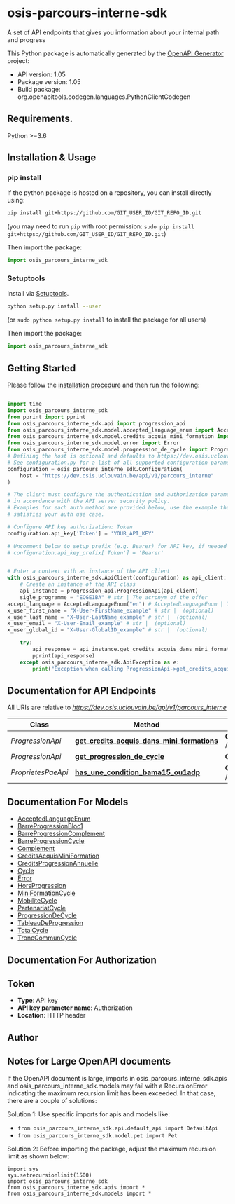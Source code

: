 # osis-parcours-interne-sdk
A set of API endpoints that gives you information about your internal path and progress

This Python package is automatically generated by the [OpenAPI Generator](https://openapi-generator.tech) project:

- API version: 1.05
- Package version: 1.05
- Build package: org.openapitools.codegen.languages.PythonClientCodegen

## Requirements.

Python >=3.6

## Installation & Usage
### pip install

If the python package is hosted on a repository, you can install directly using:

```sh
pip install git+https://github.com/GIT_USER_ID/GIT_REPO_ID.git
```
(you may need to run `pip` with root permission: `sudo pip install git+https://github.com/GIT_USER_ID/GIT_REPO_ID.git`)

Then import the package:
```python
import osis_parcours_interne_sdk
```

### Setuptools

Install via [Setuptools](http://pypi.python.org/pypi/setuptools).

```sh
python setup.py install --user
```
(or `sudo python setup.py install` to install the package for all users)

Then import the package:
```python
import osis_parcours_interne_sdk
```

## Getting Started

Please follow the [installation procedure](#installation--usage) and then run the following:

```python

import time
import osis_parcours_interne_sdk
from pprint import pprint
from osis_parcours_interne_sdk.api import progression_api
from osis_parcours_interne_sdk.model.accepted_language_enum import AcceptedLanguageEnum
from osis_parcours_interne_sdk.model.credits_acquis_mini_formation import CreditsAcquisMiniFormation
from osis_parcours_interne_sdk.model.error import Error
from osis_parcours_interne_sdk.model.progression_de_cycle import ProgressionDeCycle
# Defining the host is optional and defaults to https://dev.osis.uclouvain.be/api/v1/parcours_interne
# See configuration.py for a list of all supported configuration parameters.
configuration = osis_parcours_interne_sdk.Configuration(
    host = "https://dev.osis.uclouvain.be/api/v1/parcours_interne"
)

# The client must configure the authentication and authorization parameters
# in accordance with the API server security policy.
# Examples for each auth method are provided below, use the example that
# satisfies your auth use case.

# Configure API key authorization: Token
configuration.api_key['Token'] = 'YOUR_API_KEY'

# Uncomment below to setup prefix (e.g. Bearer) for API key, if needed
# configuration.api_key_prefix['Token'] = 'Bearer'


# Enter a context with an instance of the API client
with osis_parcours_interne_sdk.ApiClient(configuration) as api_client:
    # Create an instance of the API class
    api_instance = progression_api.ProgressionApi(api_client)
    sigle_programme = "ECGE1BA" # str | The acronym of the offer
accept_language = AcceptedLanguageEnum("en") # AcceptedLanguageEnum | The header advertises which languages the client is able to understand, and which locale variant is preferred. (By languages, we mean natural languages, such as English, and not programming languages.)  (optional)
x_user_first_name = "X-User-FirstName_example" # str |  (optional)
x_user_last_name = "X-User-LastName_example" # str |  (optional)
x_user_email = "X-User-Email_example" # str |  (optional)
x_user_global_id = "X-User-GlobalID_example" # str |  (optional)

    try:
        api_response = api_instance.get_credits_acquis_dans_mini_formations(sigle_programme, accept_language=accept_language, x_user_first_name=x_user_first_name, x_user_last_name=x_user_last_name, x_user_email=x_user_email, x_user_global_id=x_user_global_id)
        pprint(api_response)
    except osis_parcours_interne_sdk.ApiException as e:
        print("Exception when calling ProgressionApi->get_credits_acquis_dans_mini_formations: %s\n" % e)
```

## Documentation for API Endpoints

All URIs are relative to *https://dev.osis.uclouvain.be/api/v1/parcours_interne*

Class | Method | HTTP request | Description
------------ | ------------- | ------------- | -------------
*ProgressionApi* | [**get_credits_acquis_dans_mini_formations**](docs/ProgressionApi.md#get_credits_acquis_dans_mini_formations) | **GET** /{sigle_programme}/credits_acquis_dans_mini_formations/ | 
*ProgressionApi* | [**get_progression_de_cycle**](docs/ProgressionApi.md#get_progression_de_cycle) | **GET** /{sigle_programme}/progression_de_cycle/ | 
*ProprietesPaeApi* | [**has_une_condition_bama15_ou1adp**](docs/ProprietesPaeApi.md#has_une_condition_bama15_ou1adp) | **GET** /{sigle_programme}/a_une_condition_bama15_ou_1adp/ | 


## Documentation For Models

 - [AcceptedLanguageEnum](docs/AcceptedLanguageEnum.md)
 - [BarreProgressionBloc1](docs/BarreProgressionBloc1.md)
 - [BarreProgressionComplement](docs/BarreProgressionComplement.md)
 - [BarreProgressionCycle](docs/BarreProgressionCycle.md)
 - [Complement](docs/Complement.md)
 - [CreditsAcquisMiniFormation](docs/CreditsAcquisMiniFormation.md)
 - [CreditsProgressionAnnuelle](docs/CreditsProgressionAnnuelle.md)
 - [Cycle](docs/Cycle.md)
 - [Error](docs/Error.md)
 - [HorsProgression](docs/HorsProgression.md)
 - [MiniFormationCycle](docs/MiniFormationCycle.md)
 - [MobiliteCycle](docs/MobiliteCycle.md)
 - [PartenariatCycle](docs/PartenariatCycle.md)
 - [ProgressionDeCycle](docs/ProgressionDeCycle.md)
 - [TableauDeProgression](docs/TableauDeProgression.md)
 - [TotalCycle](docs/TotalCycle.md)
 - [TroncCommunCycle](docs/TroncCommunCycle.md)


## Documentation For Authorization


## Token

- **Type**: API key
- **API key parameter name**: Authorization
- **Location**: HTTP header


## Author




## Notes for Large OpenAPI documents
If the OpenAPI document is large, imports in osis_parcours_interne_sdk.apis and osis_parcours_interne_sdk.models may fail with a
RecursionError indicating the maximum recursion limit has been exceeded. In that case, there are a couple of solutions:

Solution 1:
Use specific imports for apis and models like:
- `from osis_parcours_interne_sdk.api.default_api import DefaultApi`
- `from osis_parcours_interne_sdk.model.pet import Pet`

Solution 2:
Before importing the package, adjust the maximum recursion limit as shown below:
```
import sys
sys.setrecursionlimit(1500)
import osis_parcours_interne_sdk
from osis_parcours_interne_sdk.apis import *
from osis_parcours_interne_sdk.models import *
```

